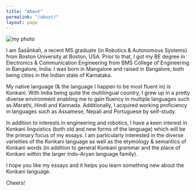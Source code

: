 ```yaml
---
title: "About"
permalink: "/about/"
layout: page
---
```



![my photo](/Konkaniprakasa.github.io/assets/images/2E47C728-C759-4AA5-B15E-9E3182E874F4.jpeg)

I am Śaśā́ṅkaḣ, a recent MS graduate (in Robotics & Autonomous Systems) from Boston University at Boston, USA. Prior to that, I got my BE degree in Electronics & Communication Engineering from BMS College of Engineering in Bangalore, India. I was born in Mangalore and raised in Bangalore, both being cities in the Indian state of Karnataka.

My native language (& the language I happen to be most fluent in) is Konkani. With India being quite the multilingual country, I grew up in a pretty diverse environment enabling me to gain fluency in multiple languages such as Marathi, Hindi and Kannada. Additionally, I acquired working proficiency in languages such as Assamese, Nepali and Portuguese by self-study.

In addition to interests in engineering and robotics, I have a keen interest in Konkani linguistics (both old and new forms of the language) which will be the primary focus of my essays. I am particularly interested in the diverse varieities of the Konkani language as well as the etymology & semantics of Konkani words (in addition to general Konkani grammar and the place of Konkani within the larger Indo-Aryan language family).

I hope you like my essays and it helps you learn something new about the Konkani language.

Cheers!
